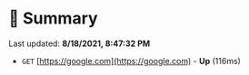 # 📖 Summary
Last updated: **8/18/2021, 8:47:32 PM**

- `GET` [https://google.com](https://google.com) - **Up** (116ms)
